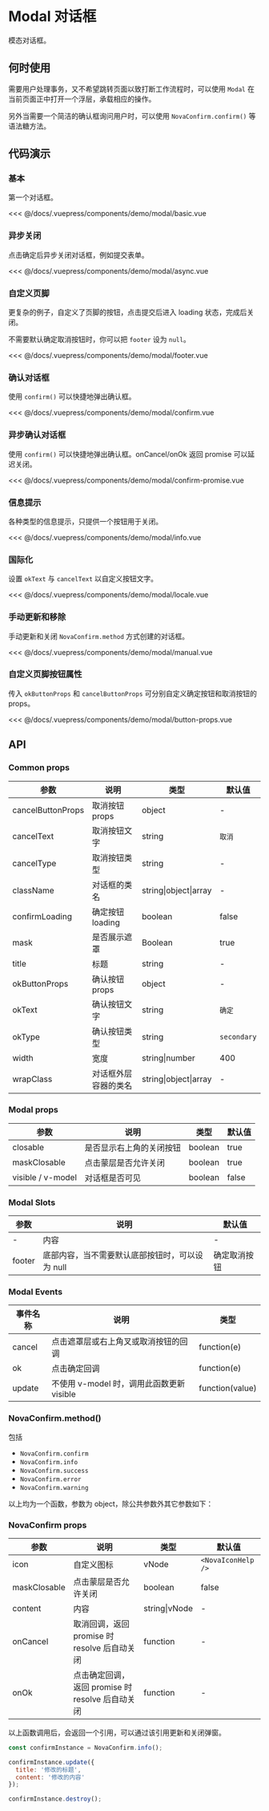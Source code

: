 # Modal 对话框

模态对话框。

## 何时使用

需要用户处理事务，又不希望跳转页面以致打断工作流程时，可以使用 `Modal` 在当前页面正中打开一个浮层，承载相应的操作。

另外当需要一个简洁的确认框询问用户时，可以使用 `NovaConfirm.confirm()` 等语法糖方法。

## 代码演示

### 基本

第一个对话框。

<demo-modal-basic/>

<<< @/docs/.vuepress/components/demo/modal/basic.vue

### 异步关闭

点击确定后异步关闭对话框，例如提交表单。

<demo-modal-async/>

<<< @/docs/.vuepress/components/demo/modal/async.vue

### 自定义页脚

更复杂的例子，自定义了页脚的按钮，点击提交后进入 loading 状态，完成后关闭。

不需要默认确定取消按钮时，你可以把 `footer` 设为 `null`。

<demo-modal-footer/>

<<< @/docs/.vuepress/components/demo/modal/footer.vue

### 确认对话框

使用 `confirm()` 可以快捷地弹出确认框。

<demo-modal-confirm/>

<<< @/docs/.vuepress/components/demo/modal/confirm.vue

### 异步确认对话框

使用 `confirm()` 可以快捷地弹出确认框。onCancel/onOk 返回 promise 可以延迟关闭。

<demo-modal-confirm-promise/>

<<< @/docs/.vuepress/components/demo/modal/confirm-promise.vue

### 信息提示

各种类型的信息提示，只提供一个按钮用于关闭。

<demo-modal-info/>

<<< @/docs/.vuepress/components/demo/modal/info.vue

### 国际化

设置 `okText` 与 `cancelText` 以自定义按钮文字。

<demo-modal-locale/>

<<< @/docs/.vuepress/components/demo/modal/locale.vue

### 手动更新和移除

手动更新和关闭 `NovaConfirm.method` 方式创建的对话框。

<demo-modal-manual/>

<<< @/docs/.vuepress/components/demo/modal/manual.vue

### 自定义页脚按钮属性

传入 `okButtonProps` 和 `cancelButtonProps` 可分别自定义确定按钮和取消按钮的 props。

<demo-modal-button-props/>

<<< @/docs/.vuepress/components/demo/modal/button-props.vue

## API

### Common props

| 参数              | 说明                 | 类型                  | 默认值      |
| ----------------- | -------------------- | --------------------- | ----------- |
| cancelButtonProps | 取消按钮 props       | object                | -           |
| cancelText        | 取消按钮文字         | string                | `取消`      |
| cancelType        | 取消按钮类型         | string                | -           |
| className         | 对话框的类名         | string\|object\|array | -           |
| confirmLoading    | 确定按钮 loading     | boolean               | false       |
| mask              | 是否展示遮罩         | Boolean               | true        |
| title             | 标题                 | string                | -           |
| okButtonProps     | 确认按钮 props       | object                | -           |
| okText            | 确认按钮文字         | string                | `确定`      |
| okType            | 确认按钮类型         | string                | `secondary` |
| width             | 宽度                 | string\|number        | 400         |
| wrapClass         | 对话框外层容器的类名 | string\|object\|array | -           |

### Modal props

| 参数              | 说明                     | 类型    | 默认值 |
| ----------------- | ------------------------ | ------- | ------ |
| closable          | 是否显示右上角的关闭按钮 | boolean | true   |
| maskClosable      | 点击蒙层是否允许关闭     | boolean | true   |
| visible / v-model | 对话框是否可见           | boolean | false  |

### Modal Slots

| 参数   | 说明                                            | 默认值       |
| ------ | ----------------------------------------------- | ------------ |
| -      | 内容                                            | -            |
| footer | 底部内容，当不需要默认底部按钮时，可以设为 null | 确定取消按钮 |

### Modal Events

| 事件名称 | 说明                                      | 类型             |
| -------- | ----------------------------------------- | ---------------- |
| cancel   | 点击遮罩层或右上角叉或取消按钮的回调      | function\(e)     |
| ok       | 点击确定回调                              | function\(e)     |
| update   | 不使用 v-model 时，调用此函数更新 visible | function\(value) |

### NovaConfirm.method()

包括

- `NovaConfirm.confirm`
- `NovaConfirm.info`
- `NovaConfirm.success`
- `NovaConfirm.error`
- `NovaConfirm.warning`

以上均为一个函数，参数为 object，除公共参数外其它参数如下：

### NovaConfirm props

| 参数         | 说明                                             | 类型          | 默认值             |
| ------------ | ------------------------------------------------ | ------------- | ------------------ |
| icon         | 自定义图标                                       | vNode         | `<NovaIconHelp />` |
| maskClosable | 点击蒙层是否允许关闭                             | boolean       | false              |
| content      | 内容                                             | string\|vNode | -                  |
| onCancel     | 取消回调，返回 promise 时 resolve 后自动关闭     | function      | -                  |
| onOk         | 点击确定回调，返回 promise 时 resolve 后自动关闭 | function      | -                  |

以上函数调用后，会返回一个引用，可以通过该引用更新和关闭弹窗。

```javascript
const confirmInstance = NovaConfirm.info();

confirmInstance.update({
  title: '修改的标题',
  content: '修改的内容'
});

confirmInstance.destroy();
```
